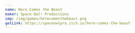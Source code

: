```yaml
---
name: Here Comes the Beast
maker: Space Owl! Productions
img: /img/games/herecomesthebeast.png
getLink: https://spaceowlpro.itch.io/here-comes-the-beast
---
```

